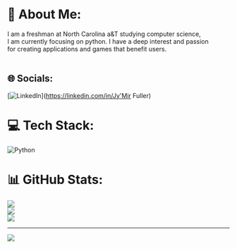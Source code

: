 # 💫 About Me:
I am a freshman at North Carolina a&T studying computer science, <br>I am currently focusing on python. I have a deep interest and passion<br>for creating applications and games that benefit users.<br><br>


## 🌐 Socials:
[![LinkedIn](https://img.shields.io/badge/LinkedIn-%230077B5.svg?logo=linkedin&logoColor=white)](https://linkedin.com/in/Jy'Mir Fuller) 

# 💻 Tech Stack:
![Python](https://img.shields.io/badge/python-3670A0?style=for-the-badge&logo=python&logoColor=ffdd54)
# 📊 GitHub Stats:
![](https://github-readme-stats.vercel.app/api?username=jyymir&theme=dark&hide_border=false&include_all_commits=false&count_private=false)<br/>
![](https://github-readme-streak-stats.herokuapp.com/?user=jyymir&theme=dark&hide_border=false)<br/>
![](https://github-readme-stats.vercel.app/api/top-langs/?username=jyymir&theme=dark&hide_border=false&include_all_commits=false&count_private=false&layout=compact)

---
[![](https://visitcount.itsvg.in/api?id=jyymir&icon=0&color=0)](https://visitcount.itsvg.in)

<!-- Proudly created with GPRM ( https://gprm.itsvg.in ) -->
